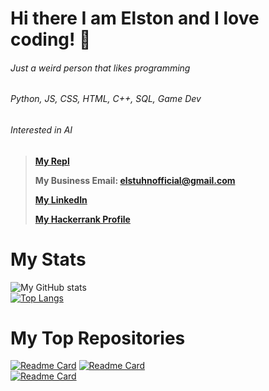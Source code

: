 # Hi there I am Elston and I love coding! 👋
###### Just a weird person that likes programming
###### Python, JS, CSS, HTML, C++, SQL, Game Dev
###### Interested in AI

> **[My Repl](https://repl.it/@elston1703)**
> 
> **My Business Email: elstuhnofficial@gmail.com**
> 
> **[My LinkedIn](https://www.linkedin.com/in/elston-tan-59a7881ba/)**
> 
> **[My Hackerrank Profile](https://www.hackerrank.com/Brown_Lightning?hr_r=1)**

# My Stats
![My GitHub stats](https://github-readme-stats.vercel.app/api?username=Elstuhn&show_icons=true&theme=highcontrast)
<br>
[![Top Langs](https://github-readme-stats.vercel.app/api/top-langs/?username=Elstuhn&layout=compact)](https://github.com/Elstuhn/github-readme-stats)
<br>
# My Top Repositories
[![Readme Card](https://github-readme-stats.vercel.app/api/pin/?username=Elstuhn&repo=FileMonster)](https://github.com/Elstuhn/FileMonster)
[![Readme Card](https://github-readme-stats.vercel.app/api/pin/?username=Elstuhn&repo=mining_game)](https://github.com/Elstuhn/mining_game)
<br>
[![Readme Card](https://github-readme-stats.vercel.app/api/pin/?username=Elstuhn&repo=tools)](https://github.com/Elstuhn/tools)




